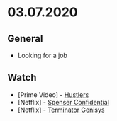 # 03.07.2020

## General

- Looking for a job

## Watch

- \[Prime Video\] - [Hustlers](https://letterboxd.com/hemersonvianna/film/hustlers-2019/)
- \[Netflix\] - [Spenser Confidential](https://letterboxd.com/hemersonvianna/film/spenser-confidential/)
- \[Netflix\] - [Terminator Genisys](https://letterboxd.com/hemersonvianna/film/terminator-genisys/)

